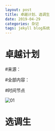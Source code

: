 ```yaml
---
layout: post
title: 卓越计划、选调生
date: 2019-04-29 
categories: 杂记
tags: jekyll blog系统
---
```




# 卓越计划

#来源：

#全部内容：

#时间节点

![01](01.jpg)

# 选调生

